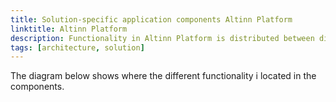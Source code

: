 ```yaml
---
title: Solution-specific application components Altinn Platform
linktitle: Altinn Platform
description: Functionality in Altinn Platform is distributed between different reusable components.  
tags: [architecture, solution]
---
```



The diagram below shows where the different functionality i located in the components.

<object data="/teknologi/altinnstudio/architecture/components/application/solution/altinn-platform/altinnplatform__solutionarchitecture.svg" type="image/svg+xml" style="width: 100%;"></object>
